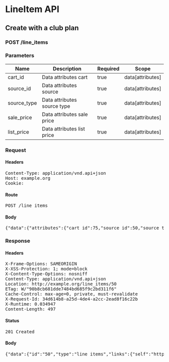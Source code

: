 # LineItem API

## Create with a club plan

### POST /line_items

### Parameters

| Name | Description | Required | Scope |
|------|-------------|----------|-------|
| cart_id | Data attributes cart | true | data[attributes] |
| source_id | Data attributes source | true | data[attributes] |
| source_type | Data attributes source type | true | data[attributes] |
| sale_price | Data attributes sale price | true | data[attributes] |
| list_price | Data attributes list price | true | data[attributes] |

### Request

#### Headers

<pre>Content-Type: application/vnd.api+json
Host: example.org
Cookie: </pre>

#### Route

<pre>POST /line_items</pre>

#### Body

<pre>{"data":{"attributes":{"cart_id":75,"source_id":50,"source_type":"Item","options":{"club":"extra-toy"}},"type":"line_items"}}</pre>

### Response

#### Headers

<pre>X-Frame-Options: SAMEORIGIN
X-XSS-Protection: 1; mode=block
X-Content-Type-Options: nosniff
Content-Type: application/vnd.api+json
Location: http://example.org/line_items/50
ETag: W/&quot;90b8cb681dde7484bd685f9c2bd311f6&quot;
Cache-Control: max-age=0, private, must-revalidate
X-Request-Id: 34d614b8-a25d-4de4-a2cc-2ead8f16c22b
X-Runtime: 0.034947
Content-Length: 497</pre>

#### Status

<pre>201 Created</pre>

#### Body

<pre>{"data":{"id":"50","type":"line_items","links":{"self":"http://example.org/line_items/50"},"attributes":{"cart_id":75,"sale_price":"5.0","list_price":"5.0","quantity":null,"created_at":"2018-05-14T06:13:04.249Z","updated_at":"2018-05-14T06:13:04.249Z","source_id":51,"source_type":"Item","source_sku":"IMASKU","source_name":"An Item","options":{}},"relationships":{"cart":{"links":{"self":"http://example.org/line_items/50/relationships/cart","related":"http://example.org/line_items/50/cart"}}}}}</pre>
